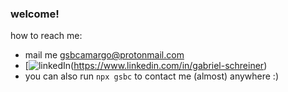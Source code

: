 ### welcome!

how to reach me:
  - mail me gsbcamargo@protonmail.com
  - [![linkedIn](https://i.stack.imgur.com/gVE0j.png)(https://www.linkedin.com/in/gabriel-schreiner)
  - you can also run `npx gsbc` to contact me (almost) anywhere :)
